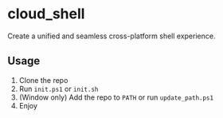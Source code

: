 # cloud_shell
Create a unified and seamless cross-platform shell experience.

## Usage
1. Clone the repo
2. Run `init.ps1` or `init.sh`
3. (Window only) Add the repo to `PATH` or run `update_path.ps1`
4. Enjoy
